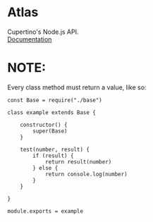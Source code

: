 # Atlas  
Cupertino's Node.js API.    
[Documentation](https://github.com/Cupertino-Development/docs/tree/master/Atlas)    
# NOTE:  
Every class method must return a value, like so:  
```
const Base = require("./base")

class example extends Base {

    constructor() {
        super(Base)
    }

    test(number, result) {
        if (result) {
            return result(number)
        } else {
            return console.log(number)
        }
    }

}

module.exports = example
```
